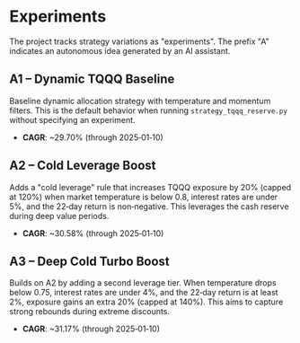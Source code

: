 # Experiments

The project tracks strategy variations as "experiments". The prefix "A" indicates an
autonomous idea generated by an AI assistant.

## A1 – Dynamic TQQQ Baseline
Baseline dynamic allocation strategy with temperature and momentum filters.  This is
the default behavior when running `strategy_tqqq_reserve.py` without specifying an
experiment.

- **CAGR**: ~29.70% (through 2025‑01‑10)

## A2 – Cold Leverage Boost
Adds a "cold leverage" rule that increases TQQQ exposure by 20% (capped at 120%) when
market temperature is below 0.8, interest rates are under 5%, and the 22‑day return is
non‑negative.  This leverages the cash reserve during deep value periods.

- **CAGR**: ~30.58% (through 2025‑01‑10)

## A3 – Deep Cold Turbo Boost
Builds on A2 by adding a second leverage tier. When temperature drops below 0.75,
interest rates are under 4%, and the 22‑day return is at least 2%, exposure gains an
extra 20% (capped at 140%). This aims to capture strong rebounds during extreme
discounts.

- **CAGR**: ~31.17% (through 2025‑01‑10)
